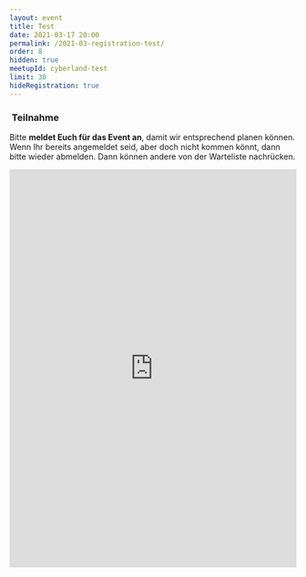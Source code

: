 ```yaml
---
layout: event
title: Test
date: 2021-03-17 20:00
permalink: /2021-03-registration-test/
order: 8
hidden: true
meetupId: cyberland-test
limit: 30
hideRegistration: true
---
```


<h3 id="teilnahme"><i class="fas fa-lg fa-door-open"></i>&nbsp;Teilnahme</h3>

<p>Bitte <strong>meldet Euch für das Event an</strong>, damit wir entsprechend planen können. Wenn Ihr bereits angemeldet seid, aber doch nicht kommen könnt, dann bitte wieder abmelden. Dann können andere von der Warteliste nachrücken.</p>

<iframe src="https://registration.ijug.eu/registration?eventId={{ page.date | date: "%Y-%m-%d" }}&limit={{ page.limit }}&showPub=false" frameborder="0" width="100%" height="700" marginheight="0" marginwidth="0"></iframe>
